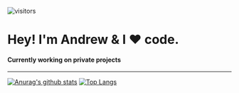 ![visitors](https://visitor-badge.laobi.icu/badge?page_id=wasmake.readme.visitor-badge)
<h1>Hey! I'm Andrew & I ❤️ code.</h1>
<h4>Currently working on private projects</h4>
<hr>

<!--
**wasmake/wasmake** is a ✨ _special_ ✨ repository because its `README.md` (this file) appears on your GitHub profile.

Here are some ideas to get you started:

- 🔭 I’m currently working on ...
- 🌱 I’m currently learning ...
- 👯 I’m looking to collaborate on ...
- 🤔 I’m looking for help with ...
- 💬 Ask me about ...
- 📫 How to reach me: ...
- 😄 Pronouns: ...
- ⚡ Fun fact: ...
-->

[![Anurag's github stats](https://github-readme-stats.vercel.app/api?username=wasmake&count_private=true)](https://github.com/anuraghazra/github-readme-stats)
[![Top Langs](https://github-readme-stats.vercel.app/api/top-langs/?username=wasmake&layout=compact)](https://github.com/anuraghazra/github-readme-stats)
